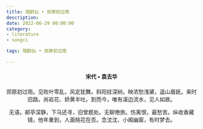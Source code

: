 ```yaml
---
title: 瑞鹤仙 • 郊原初过雨
description:
date: 2022-06-29 00:00:00
category:
- literature
- songci

tags: 瑞鹤仙 • 郊原初过雨

---
```


<div id="poem-author">
    宋代 • 袁去华
</div>
<div id="poem-body">
<p class="poem-paragraph">郊原初过雨。见败叶零乱，风定犹舞。斜阳挂深树。映浓愁浅黛，遥山眉妩。来时旧路。尚岩花、娇黄半吐。到而今，唯有溪边流水，见人如故。</p>
<p class="poem-paragraph">无语。邮亭深静，下马还寻，旧曾题处。无聊倦旅。伤离恨，最愁苦。纵收香藏镜，他年重到，人面桃花在否。念沈沈、小阁幽窗，有时梦去。</p>

</div>

<style>

#poem-author {
    width: 100%;
    text-align: center;
    margin: 20px 0;
    font-weight: bold;
}
#poem-body {
    width: 100%;
    text-align: center;
}
.poem-paragraph {
    font-family: "仿宋"
}

</style>